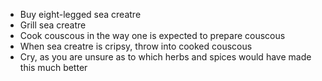 - Buy eight-legged sea creatre 
- Grill sea creatre
- Cook couscous in the way one is expected to prepare couscous
- When sea creatre is cripsy, throw into cooked couscous
- Cry, as you are unsure as to which herbs and spices would have made this much better
